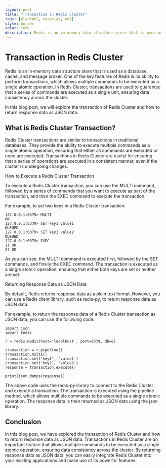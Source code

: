 ```yaml
---
layout: post
title: "Transaction in Redis Cluster"
tags: [plantuml, tutorial, uml]
style: border
color: info
description: Redis is an in-memory data structure store that is used as a database, cache, and message broker. One of the key features of Redis is its ability to perform transactions, which allows multiple commands to be executed as a single atomic operation. In Redis Cluster, transactions are used to guarantee that a series of commands are executed as a single unit, ensuring data consistency across the cluster.
---
```


# Transaction in Redis Cluster

Redis is an in-memory data structure store that is used as a database, cache, and message broker. One of the key features of Redis is its ability to perform transactions, which allows multiple commands to be executed as a single atomic operation. In Redis Cluster, transactions are used to guarantee that a series of commands are executed as a single unit, ensuring data consistency across the cluster.

In this blog post, we will explore the transaction of Redis Cluster and how to return response data as JSON data.

## What is Redis Cluster Transaction?

Redis Cluster transactions are similar to transactions in traditional databases. They provide the ability to execute multiple commands as a single atomic operation, ensuring that either all commands are executed or none are executed. Transactions in Redis Cluster are useful for ensuring that a series of operations are executed in a consistent manner, even if the cluster is undergoing changes.

How to Execute a Redis Cluster Transaction

To execute a Redis Cluster transaction, you can use the MULTI command, followed by a series of commands that you want to execute as part of the transaction, and then the EXEC command to execute the transaction.

For example, to set two keys in a Redis Cluster transaction:

```
127.0.0.1:6379> MULTI
OK
127.0.0.1:6379> SET key1 value1
QUEUED
127.0.0.1:6379> SET key2 value2
QUEUED
127.0.0.1:6379> EXEC
1) OK
2) OK
```

As you can see, the MULTI command is executed first, followed by the SET commands, and finally the EXEC command. The transaction is executed as a single atomic operation, ensuring that either both keys are set or neither are set.

Returning Response Data as JSON Data

By default, Redis returns response data as a plain text format. However, you can use a Redis client library, such as redis-py, to return response data as JSON data.

For example, to return the response data of a Redis Cluster transaction as JSON data, you can use the following code:

```
import json
import redis

r = redis.Redis(host='localhost', port=6379, db=0)

transaction = r.pipeline()
transaction.multi()
transaction.set('key1', 'value1')
transaction.set('key2', 'value2')
response = transaction.execute()

print(json.dumps(response))
```

The above code uses the redis-py library to connect to the Redis Cluster and execute a transaction. The transaction is executed using the pipeline method, which allows multiple commands to be executed as a single atomic operation. The response data is then returned as JSON data using the json library.

## Conclusion

In this blog post, we have explored the transaction of Redis Cluster and how to return response data as JSON data. Transactions in Redis Cluster are an important feature that allows multiple commands to be executed as a single atomic operation, ensuring data consistency across the cluster. By returning response data as JSON data, you can easily integrate Redis Cluster into your existing applications and make use of its powerful features.